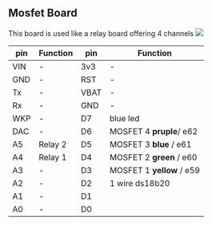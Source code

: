 

## Mosfet Board
This board is used like a relay board offering 4 channels
![](https://images-na.ssl-images-amazon.com/images/I/81XHFEECRBL._SL1500_.jpg)

pin | Function | pin | Function
----| ------- | ----| -------
VIN| - | 3v3 | -
GND| - | RST | -
Tx| - | VBAT | -
Rx| - | GND | -
WKP| - | D7 | blue led
DAC| - | D6 | MOSFET 4 __pruple__/  e62
A5| Relay 2  | D5 | MOSFET 3 __blue__ / e61
A4| Relay 1  | D4 | MOSFET 2 __green__ / e60
A3| -  | D3 | MOSFET 1 __yellow__ / e59
A2| -  | D2 | 1 wire ds18b20
A1| -  | D1 |
A0| -  | D0 | 

